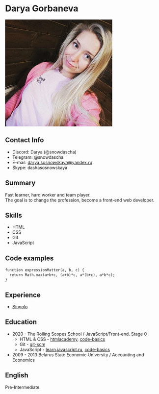 # Darya Gorbaneva
![photo](/img/IMG_01.jpg)
##  Contact Info
* Discord: Darya (@snowdascha)
* Telegram: @snowdascha
* E-mail: darya.sosnowskaya@yandex.ru
* Skype: dashasosnowskaya
## Summary
Fast learner, hard worker and team player.  
The goal is to change the profession, become a front-end web developer.  
## Skills
* HTML
* CSS
* Git
* JavaScript  
## Code examples
```
function expressionMatter(a, b, c) {
  return Math.max(a+b+c, (a+b)*c, a*(b+c), a*b*c);
}
```
## Experience
* [Singolo](https://snowdascha.github.io/singolo/)
## Education
* 2020 - The Rolling Scopes School / JavaScript/Front-end. Stage 0
    + HTML & CSS - [htmlacademy](https://htmlacademy.ru/), [code-basics](https://ru.code-basics.com/)
    + Git - [git-scm](https://git-scm.com/)
    + JavaScript - [learn.javascript.ru](https://learn.javascript.ru/), [code-basics](https://ru.code-basics.com/)
* 2009 - 2013 Belarus State Economic University / Accounting and Economics  
## English
Pre-Intermediate.
